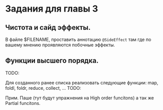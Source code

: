 Задания для главы 3
===================

## Чистота и сайд эффекты.
В файле $FILENAME, проставить аннотацию `@SideEffect` там
где по вашему мнению проявляются побочные эффекты.

## Функции высшего порядка.
TODO:

Для созданного ранее списка реализовать следующие функции:
map, foldl, foldr, reduce, collect, ... TODO:

Прим. Паше (тут будут упражнения на High order funcitons)
а так же Partial funcitons.

